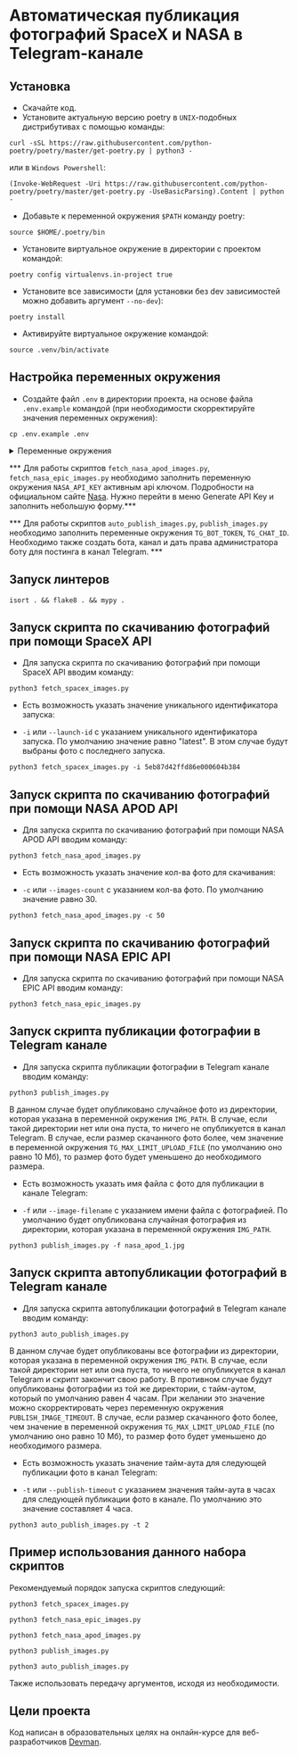# Автоматическая публикация фотографий SpaceX и NASA в Telegram-канале

## Установка

- Скачайте код.
- Установите актуальную версию poetry в `UNIX`-подобных дистрибутивах с помощью команды:
```
curl -sSL https://raw.githubusercontent.com/python-poetry/poetry/master/get-poetry.py | python3 -
```
или в `Windows Powershell`:
```
(Invoke-WebRequest -Uri https://raw.githubusercontent.com/python-poetry/poetry/master/get-poetry.py -UseBasicParsing).Content | python -
```
- Добавьте к переменной окружения `$PATH` команду poetry:
```
source $HOME/.poetry/bin
```
- Установите виртуальное окружение в директории с проектом командой:
```
poetry config virtualenvs.in-project true
```
- Установите все зависимости (для установки без dev зависимостей можно добавить аргумент `--no-dev`):
```
poetry install
```
- Активируйте виртуальное окружение командой: 
```
source .venv/bin/activate
```

## Настройка переменных окружения

- Cоздайте файл `.env` в директории проекта, на основе файла `.env.example` командой 
(при необходимости скорректируйте значения переменных окружения):
```
cp .env.example .env
```
<details>
  <summary>Переменные окружения</summary>
  <pre>
    IMG_PATH=images
    NASA_API_KEY=
    NASA_APOD_IMAGES_COUNT=30
    TIMEOUT=10
    RETRY_COUNT=5
    STATUS_FORCE_LIST=429,500,502,503,504
    ALLOWED_METHODS=HEAD,GET,OPTIONS
    TG_BOT_TOKEN=
    TG_CHAT_ID=
    TG_MAX_LIMIT_UPLOAD_FILE=10000000
    PUBLISH_IMAGE_TIMEOUT=4
  </pre>
</details>

*** Для работы скриптов `fetch_nasa_apod_images.py`, `fetch_nasa_epic_images.py` необходимо заполнить переменную окружения `NASA_API_KEY` активным api ключом. Подробности на официальном сайте [Nasa](https://api.nasa.gov/). Нужно перейти в меню Generate API Key и заполнить небольшую форму.***

*** Для работы скриптов `auto_publish_images.py`, `publish_images.py` необходимо заполнить переменные окружения `TG_BOT_TOKEN`, `TG_CHAT_ID`. Необходимо также создать бота, канал и дать права администратора боту для постинга в канал Telegram. ***

## Запуск линтеров

```
isort . && flake8 . && mypy .
```

## Запуск скрипта по скачиванию фотографий при помощи SpaceX API

- Для запуска скрипта по скачиванию фотографий при помощи SpaceX API вводим команду:
```
python3 fetch_spacex_images.py
```
- Есть возможность указать значение уникального идентификатора запуска:

- `-i` или `--launch-id` c указанием уникального идентификатора запуска. По умолчанию значение равно "latest". В этом случае будут выбраны фото с последнего запуска. 
```
python3 fetch_spacex_images.py -i 5eb87d42ffd86e000604b384
```

## Запуск скрипта по скачиванию фотографий при помощи NASA APOD API

- Для запуска скрипта по скачиванию фотографий при помощи NASA APOD API вводим команду:
```
python3 fetch_nasa_apod_images.py
```
- Есть возможность указать значение кол-ва фото для скачивания:

- `-с` или `--images-count` c указанием кол-ва фото. По умолчанию значение равно 30. 
```
python3 fetch_nasa_apod_images.py -c 50
```

## Запуск скрипта по скачиванию фотографий при помощи NASA EPIC API

- Для запуска скрипта по скачиванию фотографий при помощи NASA EPIC API вводим команду:
```
python3 fetch_nasa_epic_images.py
```

## Запуск скрипта публикации фотографии в Telegram канале

- Для запуска скрипта публикации фотографии в Telegram канале вводим команду:
```
python3 publish_images.py
```
В данном случае будет опубликовано случайное фото из директории, которая указана в переменной окружения `IMG_PATH`. В случае, если такой директории нет или она пуста, то ничего не опубликуется в канал Telegram.
В случае, если размер скачанного фото более, чем значение в переменной окружения `TG_MAX_LIMIT_UPLOAD_FILE` (по умолчанию оно равно 10 Мб), то размер фото будет уменьшено до необходимого размера.
- Есть возможность указать имя файла с фото для публикации в канале Telegram:

- `-f` или `--image-filename` c указанием имени файла с фотографией. По умолчанию будет опубликована случайная фотография из директории, которая указана в переменной окружения `IMG_PATH`.

```
python3 publish_images.py -f nasa_apod_1.jpg
```

## Запуск скрипта автопубликации фотографий в Telegram канале

- Для запуска скрипта автопубликации фотографий в Telegram канале вводим команду:
```
python3 auto_publish_images.py
```
В данном случае будет опубликованы все фотографии из директории, которая указана в переменной окружения `IMG_PATH`. В случае, если такой директории нет или она пуста, то ничего не опубликуется в канал Telegram и скрипт закончит свою работу.
В противном случае будут опубликованы фотографии из той же директории, с тайм-аутом, который по умолчанию равен 4 часам. При желании это значение можно скорректировать через переменную окружения `PUBLISH_IMAGE_TIMEOUT`.
В случае, если размер скачанного фото более, чем значение в переменной окружения `TG_MAX_LIMIT_UPLOAD_FILE` (по умолчанию оно равно 10 Мб), то размер фото будет уменьшено до необходимого размера.
- Есть возможность указать значение тайм-аута для следующей публикации фото в канал Telegram:

- `-t` или `--publish-timeout` c указанием значения тайм-аута в часах для следующей публикации фото в канале. По умолчанию это значение составляет 4 часа.

```
python3 auto_publish_images.py -t 2
```

## Пример использования данного набора скриптов

Рекомендуемый порядок запуска скриптов следующий:
```
python3 fetch_spacex_images.py
```
```
python3 fetch_nasa_epic_images.py
```
```
python3 fetch_nasa_apod_images.py
```
```
python3 publish_images.py 
```
```
python3 auto_publish_images.py 
```
Также использовать передачу аргументов, исходя из необходимости.

## Цели проекта
Код написан в образовательных целях на онлайн-курсе для веб-разработчиков [Devman](https://dvmn.org).

